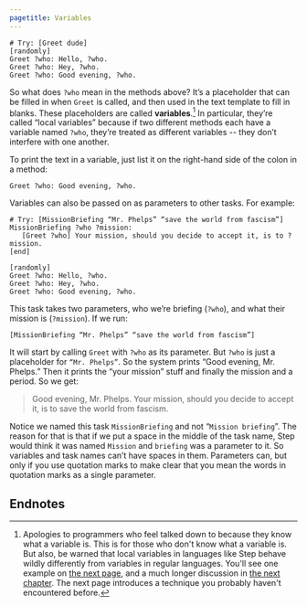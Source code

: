 ```yaml
---
pagetitle: Variables
---
```

```Step
# Try: [Greet dude]
[randomly]
Greet ?who: Hello, ?who.
Greet ?who: Hey, ?who.
Greet ?who: Good evening, ?who.
```
So what does `?who` mean in the methods above?  It’s a placeholder that can be filled in when `Greet` is called, and then used in the text template to fill in blanks.  These placeholders are called **variables**.[^1] In particular, they’re called “local variables” because if two different methods each have a variable named `?who`, they’re treated as different variables -- they don’t interfere with one another.

To print the text in a variable, just list it on the right-hand side of the colon in a method:
```step
Greet ?who: Good evening, ?who.
```
Variables can also be passed on as parameters to other tasks.  For example:
```Step
# Try: [MissionBriefing “Mr. Phelps” “save the world from fascism”]
MissionBriefing ?who ?mission:
   [Greet ?who] Your mission, should you decide to accept it, is to ?mission.
[end]

[randomly]
Greet ?who: Hello, ?who.
Greet ?who: Hey, ?who.
Greet ?who: Good evening, ?who.
```
This task takes two parameters, who we’re briefing (`?who`), and what their mission is (`?mission`).  If we run:
```step
[MissionBriefing “Mr. Phelps” “save the world from fascism”]
```
It will start by calling `Greet` with `?who` as its parameter.  But `?who` is just a placeholder for `“Mr. Phelps”`.  So the system prints “Good evening, Mr. Phelps.”  Then it prints the “your mission” stuff and finally the mission and a period.  So we get:

> Good evening, Mr. Phelps.  Your mission, should you decide to accept it, is to save the world from fascism.

Notice we named this task `MissionBriefing` and not “`Mission briefing`”.  The reason for that is that if we put a space in the middle of the task name, Step would think it was named `Mission` and `briefing` was a parameter to it.  So variables and task names can’t have spaces in them.  Parameters can, but only if you use quotation marks to make clear that you mean the words in quotation marks as a single parameter.

## Endnotes
[^1]: Apologies to programmers who feel talked down to because they know what a variable is.  This is for those who don't know what a variable is.  But also, be warned that local variables in languages like Step behave wildly differently from variables in regular languages.  You'll see one example on [the next page](pattern_matching), and a much longer discussion in [the next chapter](logic_programming). The next page introduces a technique you probably haven't encountered before.